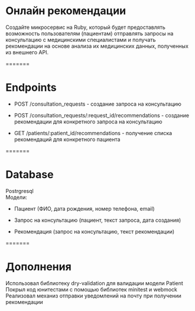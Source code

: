 
# Онлайн рекомендации

Создайте микросервис на Ruby, который будет предоставлять возможность пользователям (пациентам) отправлять запросы на консультацию с медицинскими специалистами и получать рекомендации на основе анализа их медицинских данных, полученных из внешнего API.

=======
# Endpoints
- POST /consultation_requests - создание запроса на консультацию

- POST /consultation_requests/:request_id/recommendations - создание рекомендации для конкретного запроса на консультацию

- GET /patients/:patient_id/recommendations - получение списка рекомендаций для конкретного пациента

=======
# Database
Postrgresql\
Модели:
- Пациент (ФИО, дата рождения, номер телефона, email)

- Запрос на консультацию (пациент, текст запроса, дата создания) 

- Рекомендация (запрос на консультацию, текст рекомендации)
  
=======
# Дополнения
Использовал библиотеку dry-validation для валидации модели Patient\
Покрыл код юнитестами с помощью библиотек minitest и webmock\
Реализовал механиз отправки уведомлений на почту при получении рекомендации
